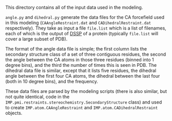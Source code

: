 This directory contains all of the input data used in the modeling.

`angle.py` and `dihedral.py` generate the data files for the CA forcefield
used in this modeling (`CAAngleRestraint.dat` and `CADihedralRestraint.dat`
respectively). They take as input a file `file.list` which is a list of
filenames, each of which is the output of
[DSSP](http://www.cmbi.ru.nl/dssp.html) of a protein (typically `file.list`
will cover a large subset of PDB).

The format of the angle data file is simple; the first column lists the
secondary structure class of a set of three contiguous residues, the second
the angle between the CA atoms in those three residues (binned into 1 degree
bins), and the third the number of times this is seen in PDB. The dihedral
data file is similar, except that it lists five residues, the dihedral
angle between the first four CA atoms, the dihedral between the last four
(both in 10 degree bins), and the frequency.

These data files are parsed by the modeling scripts (there is also similar, but
not quite identical, code in the
`IMP.pmi.restraints.stereochemistry.SecondaryStructure` class) and used to
create `IMP.atom.CAAngleRestraint` and `IMP.atom.CADihedralRestraint` objects.
